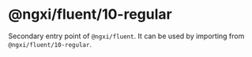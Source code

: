 # @ngxi/fluent/10-regular

Secondary entry point of `@ngxi/fluent`. It can be used by importing from `@ngxi/fluent/10-regular`.
